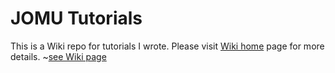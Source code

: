 # JOMU Tutorials

This is a Wiki repo for tutorials I wrote.
Please visit [Wiki home](https://github.com/josephusmv/JOMU-grpc-go-Tutorials/wiki) page for more details.
~[see Wiki page](https://github.com/josephusmv/JOMU-Tutorials/blob/master/img/readme.JPG?raw=true)

